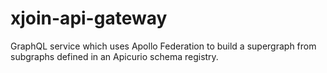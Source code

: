 # xjoin-api-gateway

GraphQL service which uses Apollo Federation to build a supergraph from subgraphs defined in an Apicurio schema registry.
